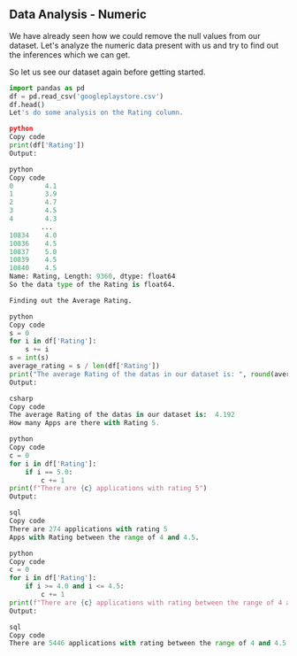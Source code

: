 ## Data Analysis - Numeric

We have already seen how we could remove the null values from our dataset. Let's analyze the numeric data present with us and try to find out the inferences which we can get.

So let us see our dataset again before getting started.

```python
import pandas as pd
df = pd.read_csv('googleplaystore.csv')
df.head()
Let's do some analysis on the Rating column.

python
Copy code
print(df['Rating'])
Output:

python
Copy code
0        4.1
1        3.9
2        4.7
3        4.5
4        4.3
        ... 
10834    4.0
10836    4.5
10837    5.0
10839    4.5
10840    4.5
Name: Rating, Length: 9360, dtype: float64
So the data type of the Rating is float64.

Finding out the Average Rating.

python
Copy code
s = 0
for i in df['Rating']:
    s += i
s = int(s)
average_rating = s / len(df['Rating'])
print("The average Rating of the datas in our dataset is: ", round(average_rating, 3))
Output:

csharp
Copy code
The average Rating of the datas in our dataset is:  4.192
How many Apps are there with Rating 5.

python
Copy code
c = 0
for i in df['Rating']:
    if i == 5.0:
        c += 1
print(f"There are {c} applications with rating 5")
Output:

sql
Copy code
There are 274 applications with rating 5
Apps with Rating between the range of 4 and 4.5.

python
Copy code
c = 0
for i in df['Rating']:
    if i >= 4.0 and i <= 4.5:
        c += 1
print(f"There are {c} applications with rating between the range of 4 and 4.5")
Output:

sql
Copy code
There are 5446 applications with rating between the range of 4 and 4.5
